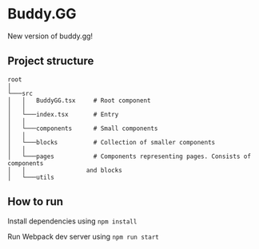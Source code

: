 # Buddy.GG

New version of buddy.gg!

## Project structure
```
root
│   
└───src  
│   │   BuddyGG.tsx		# Root component
│   │
│   └───index.tsx		# Entry   
│   │
│   └───components		# Small components
│   │    
│   └───blocks			# Collection of smaller components
│   │    
│   └───pages			# Components representing pages. Consists of components
│   │    		  	  and blocks
│   └───utils
```

## How to run

Install dependencies using <code>npm install</code>

Run Webpack dev server using <code>npm run start</code>